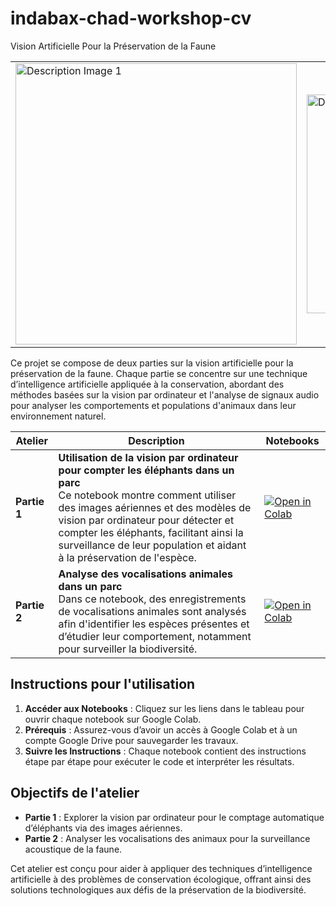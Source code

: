 # indabax-chad-workshop-cv
Vision Artificielle Pour la Préservation de la Faune

<table>
  <tr>
    <td><img src="https://skyfi.com/_next/image?url=https%3A%2F%2Fimages.ctfassets.net%2Ftxzhex5a1q7n%2F45LOQJJjpfTRMVnYfoo99R%2Ff3869c4002871316ae64613c9f1d1a64%2FCounting_elephants.jpg&w=3840&q=75" alt="Description Image 1" width="450"/></td>
    <td><img src="https://ars.els-cdn.com/content/image/3-s2.0-B9780128151600000207-f10-02-9780128151600.jpg" alt="Description Image 2" width="350"/></td>
  </tr>
</table>

Ce projet se compose de deux parties sur la vision artificielle pour la préservation de la faune. Chaque partie se concentre sur une technique d’intelligence artificielle appliquée à la conservation, abordant des méthodes basées sur la vision par ordinateur et l'analyse de signaux audio pour analyser les comportements et populations d'animaux dans leur environnement naturel.

| Atelier                | Description                                                                                               |  Notebooks                                                                                         |
|------------------------|-----------------------------------------------------------------------------------------------------------|-------------------------------------------------------------------------------------------------------------------|
| **Partie 1**         | **Utilisation de la vision par ordinateur pour compter les éléphants dans un parc** <br> Ce notebook montre comment utiliser des images aériennes et des modèles de vision par ordinateur pour détecter et compter les éléphants, facilitant ainsi la surveillance de leur population et aidant à la préservation de l'espèce. | [![Open in Colab](https://colab.research.google.com/assets/colab-badge.svg)](https://colab.research.google.com/drive/1yqSH0B4uplpSsqV8i7kgqeeplYmoVmxk) |
| **Partie 2**         | **Analyse des vocalisations animales dans un parc** <br> Dans ce notebook, des enregistrements de vocalisations animales sont analysés afin d'identifier les espèces présentes et d’étudier leur comportement, notamment pour surveiller la biodiversité. | [![Open in Colab](https://colab.research.google.com/assets/colab-badge.svg)](https://colab.research.google.com/drive/1Sbw2hqk2Qk8YonsOJP3HgJN84cH4qXWa) |

## Instructions pour l'utilisation
1. **Accéder aux Notebooks** : Cliquez sur les liens dans le tableau pour ouvrir chaque notebook sur Google Colab.
2. **Prérequis** : Assurez-vous d’avoir un accès à Google Colab et à un compte Google Drive pour sauvegarder les travaux.
3. **Suivre les Instructions** : Chaque notebook contient des instructions étape par étape pour exécuter le code et interpréter les résultats.

## Objectifs de l'atelier
- **Partie 1** : Explorer la vision par ordinateur pour le comptage automatique d’éléphants via des images aériennes.
- **Partie 2** : Analyser les vocalisations des animaux pour la surveillance acoustique de la faune.

Cet atelier est conçu pour aider à appliquer des techniques d’intelligence artificielle à des problèmes de conservation écologique, offrant ainsi des solutions technologiques aux défis de la préservation de la biodiversité.
